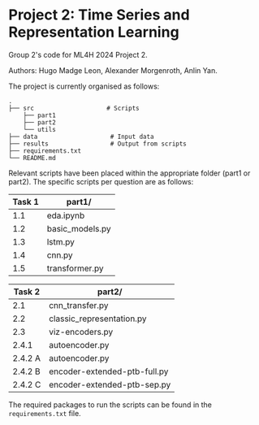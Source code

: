 # Project 2: Time Series and Representation Learning

Group 2's code for ML4H 2024 Project 2.

Authors: Hugo Madge Leon, Alexander Morgenroth, Anlin Yan.

The project is currently organised as follows:

```
.
├── src                    # Scripts
    ├── part1
    ├── part2
    └── utils
├── data                    # Input data
├── results                 # Output from scripts
├── requirements.txt
└── README.md
```

Relevant scripts have been placed within the appropriate folder (part1 or part2). The specific scripts per question are as follows:

| Task 1 | part1/ |
| ------------- | ------------- |
| 1.1  | eda.ipynb  |
| 1.2  | basic_models.py  |
| 1.3  | lstm.py  |
| 1.4  | cnn.py |
| 1.5  |  transformer.py |

| Task 2 | part2/ |
| ------------- | ------------- |
| 2.1  | cnn_transfer.py  |
| 2.2  | classic_representation.py  |
| 2.3  | viz-encoders.py  |
| 2.4.1  | autoencoder.py |
| 2.4.2 A  | autoencoder.py  |
| 2.4.2 B  | encoder-extended-ptb-full.py  |
| 2.4.2 C  | encoder-extended-ptb-sep.py  |

The required packages to run the scripts can be found in the `requirements.txt` file.
